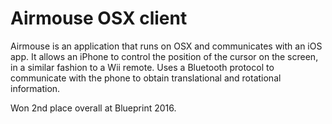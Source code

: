 # Airmouse OSX client

Airmouse is an application that runs on OSX and communicates with an iOS app. It allows an iPhone to control the position of the cursor on the screen, in a similar fashion to a Wii remote. Uses a Bluetooth protocol to communicate with the phone to obtain translational and rotational information. 

Won 2nd place overall at Blueprint 2016. 
